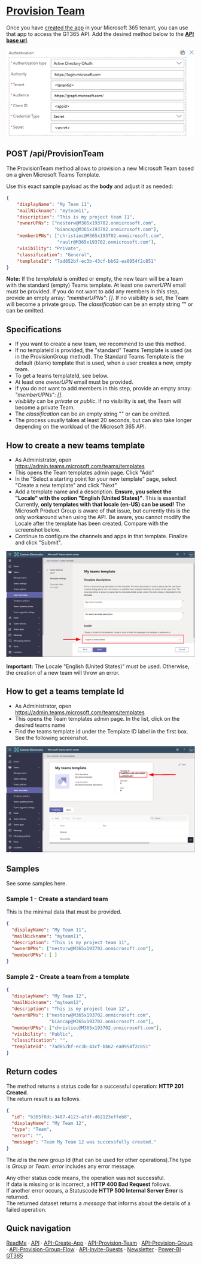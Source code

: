 # [Provision Team](#provision-team)

Once you have [created the app](./API-create-app.md) in your Microsoft 365 tenant, you can use that app to access the GT365 API.
Add the desired method below to the **[API base url](./API.md)**.

[![link](./images/api-authentication.png)](./images/api-authentication.png "Click to enlarge")

## POST /api/ProvisionTeam

The ProvisionTeam method allows to provision a new Microsoft Team based on a given Microsoft Teams Template. 

Use this exact sample payload as the **body** and adjust it as needed:

~~~~json
{
    "displayName": "My Team 11",
    "mailNickname": "myteam11",
    "description": "This is my project team 11",
    "ownerUPNs": ["nestorw@M365x193702.onmicrosoft.com",
                  "biancap@M365x193702.onmicrosoft.com"],
    "memberUPNs": ["christiec@M365x193702.onmicrosoft.com",
                   "raulr@M365x193702.onmicrosoft.com"],    
    "visibility": "Private",
    "classification": "General",
    "templateId": "7ad852bf-ec3b-43cf-bb62-ea0954f2c851"
}
~~~~

**Note:** If the *templateId* is omitted or empty, the new team will be a team with the standard (empty) Teams template. At least one *ownerUPN* email must be provided. If you do not want to add any members in this step, provide an empty array: *"memberUPNs": []*. If no visibility is set, the Team will become a private group. The *classification* can be an empty string "" or can be omitted. 

## Specifications

- If you want to create a new team, we recommend to use this method.
- If no templateId is provided, the "standard" Teams Template is used (as in the ProvisionGroup method). The Standard Teams Template is the default (blank) template that is used, when a user creates a new, empty team.
- To get a teams templateId, see below.
- At least one *ownerUPN* email must be provided. 
- If you do not want to add members in this step, provide an empty array: *"memberUPNs": []*. 
- *visibility* can be *private* or *public*. If no visibility is set, the Team will become a private Team. 
- The *classification* can be an empty string "" or can be omitted.
- The process usually takes at least 20 seconds, but can also take longer depending on the workload of the Microsoft 365 API.

## How to create a new teams template

- As Administrator, open https://admin.teams.microsoft.com/teams/templates
- This opens the Team templates admin page. Click "Add"
- In the "Select a starting point for your new template" page, select "Create a new template" and click "Next"
- Add a template name and a description. **Ensure, you select the "Locale" with the option "English (United States)"**. This is essential! Currently, **only templates with that locale (en-US) can be used!** The Microsoft Product Group is aware of that issue, but currently this is the only workaround when using the API. Be aware, you cannot modify the Locale after the template has been created. Compare with the screenshot below.
- Continue to configure the channels and apps in that template. Finalize and click "Submit".

[![link](./images/api-create-teams-template.png)](./images/api-create-teams-template.png "Click to enlarge")

**Important:** The Locale "English (United States)" must be used. Otherwise, the creation of a new team will throw an error.

## How to get a teams template Id

- As Administrator, open https://admin.teams.microsoft.com/teams/templates
- This opens the Team templates admin page. In the list, click on the desired teams name
- Find the teams template id under the Template ID label in the first box. See the following screenshot.

[![link](./images/api-get-teams-template.png)](./images/api-get-teams-template.png "Click to enlarge")

## Samples

See some samples here.

### Sample 1 - Create a standard team

This is the minimal data that must be provided.

~~~~json
{
  "displayName": "My Team 11",
  "mailNickname": "myteam11",
  "description": "This is my project team 11",
  "ownerUPNs": ["nestorw@M365x193702.onmicrosoft.com"],
  "memberUPNs": [ ]
}
~~~~

### Sample 2 - Create a team from a template

~~~~json
{
  "displayName": "My Team 12",
  "mailNickname": "myteam12",
  "description": "This is my project team 12",
  "ownerUPNs": ["nestorw@M365x193702.onmicrosoft.com",
                "biancap@M365x193702.onmicrosoft.com"],
  "memberUPNs": ["christiec@M365x193702.onmicrosoft.com"],    
  "visibility": "Public",
  "classification": "",
  "templateId": "7ad852bf-ec3b-43cf-bb62-ea0954f2c851"
}
~~~~

## Return codes

The method returns a status code for a successful operation: **HTTP 201 Created**.  
The return result is as follows.   

~~~~json
{
  "id": "b385f8dc-3487-4123-a7df-d62123effeb8",
  "displayName": "My Team 12",
  "type": "Team",
  "error": "",
  "message": "Team My Team 12 was successfully created."
}
~~~~

The *id* is the new group Id (that can be used for other operations).The  type is *Group* or *Team*. *error* includes any error message.

Any other status code means, the operation was not successful.  
If data is missing or is incorrect, a **HTTP 400 Bad Request** follows.  
If another error occurs, a Statuscode **HTTP 500 Internal Server Error** is returned.  
The returned dataset returns a *message* that informs about the details of a failed operation.  

## Quick navigation

[ReadMe](https://github.com/delegate365/GovernanceToolkit365/) &middot; [API](./API.md) &middot; [API-Create-App](./API-create-app.md) &middot; [API-Provision-Team](./API-provision-team.md) &middot; [API-Provision-Group](./API-provision-group.md) &middot; [API-Provision-Group-Flow](./API-provision-group-flow.md) &middot; [API-Invite-Guests](./API-invite-guest.md) &middot; [Newsletter](./newsletter.md) &middot; [Power-BI](./power-bi.md) &middot; [GT365](https://governancetoolkit365.com/)
